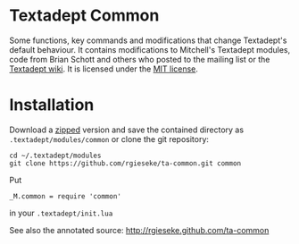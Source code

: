 Textadept Common
================

Some functions, key commands and modifications that change Textadept's
default behaviour.
It contains modifications to Mitchell's Textadept modules, code from
Brian Schott and others who posted to the mailing list or the
[Textadept wiki](http://caladbolg.net/textadeptwiki/).
It is licensed under the
[MIT license](http://www.opensource.org/licenses/mit-license.php).

Installation
============

Download a
[zipped](https://github.com/rgieseke/ta-common/zipball/master)
version and save the contained directory as `.textadept/modules/common`
or clone the git repository:

    cd ~/.textadept/modules
    git clone https://github.com/rgieseke/ta-common.git common

Put

    _M.common = require 'common'

in your `.textadept/init.lua`

See also the annotated source: <http://rgieseke.github.com/ta-common>
